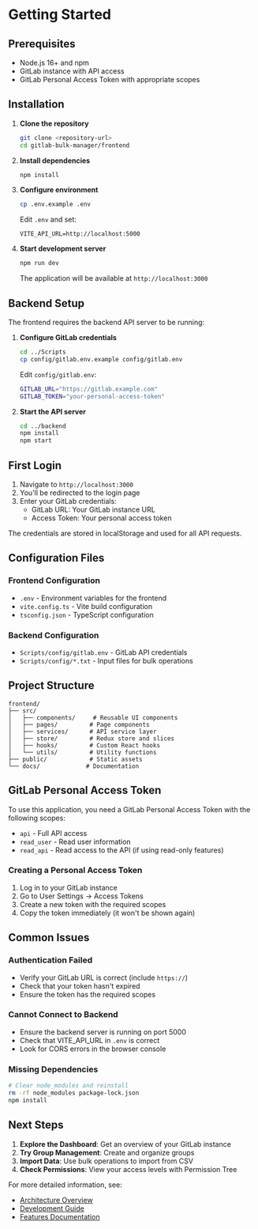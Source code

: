 # Getting Started

## Prerequisites

- Node.js 16+ and npm
- GitLab instance with API access
- GitLab Personal Access Token with appropriate scopes

## Installation

1. **Clone the repository**
   ```bash
   git clone <repository-url>
   cd gitlab-bulk-manager/frontend
   ```

2. **Install dependencies**
   ```bash
   npm install
   ```

3. **Configure environment**
   ```bash
   cp .env.example .env
   ```
   
   Edit `.env` and set:
   ```
   VITE_API_URL=http://localhost:5000
   ```

4. **Start development server**
   ```bash
   npm run dev
   ```

   The application will be available at `http://localhost:3000`

## Backend Setup

The frontend requires the backend API server to be running:

1. **Configure GitLab credentials**
   ```bash
   cd ../Scripts
   cp config/gitlab.env.example config/gitlab.env
   ```
   
   Edit `config/gitlab.env`:
   ```bash
   GITLAB_URL="https://gitlab.example.com"
   GITLAB_TOKEN="your-personal-access-token"
   ```

2. **Start the API server**
   ```bash
   cd ../backend
   npm install
   npm start
   ```

## First Login

1. Navigate to `http://localhost:3000`
2. You'll be redirected to the login page
3. Enter your GitLab credentials:
   - GitLab URL: Your GitLab instance URL
   - Access Token: Your personal access token

The credentials are stored in localStorage and used for all API requests.

## Configuration Files

### Frontend Configuration

- `.env` - Environment variables for the frontend
- `vite.config.ts` - Vite build configuration
- `tsconfig.json` - TypeScript configuration

### Backend Configuration

- `Scripts/config/gitlab.env` - GitLab API credentials
- `Scripts/config/*.txt` - Input files for bulk operations

## Project Structure

```
frontend/
├── src/
│   ├── components/     # Reusable UI components
│   ├── pages/         # Page components
│   ├── services/      # API service layer
│   ├── store/         # Redux store and slices
│   ├── hooks/         # Custom React hooks
│   └── utils/         # Utility functions
├── public/            # Static assets
└── docs/             # Documentation
```

## GitLab Personal Access Token

To use this application, you need a GitLab Personal Access Token with the following scopes:

- `api` - Full API access
- `read_user` - Read user information
- `read_api` - Read access to the API (if using read-only features)

### Creating a Personal Access Token

1. Log in to your GitLab instance
2. Go to User Settings → Access Tokens
3. Create a new token with the required scopes
4. Copy the token immediately (it won't be shown again)

## Common Issues

### Authentication Failed
- Verify your GitLab URL is correct (include `https://`)
- Check that your token hasn't expired
- Ensure the token has the required scopes

### Cannot Connect to Backend
- Ensure the backend server is running on port 5000
- Check that VITE_API_URL in `.env` is correct
- Look for CORS errors in the browser console

### Missing Dependencies
```bash
# Clear node_modules and reinstall
rm -rf node_modules package-lock.json
npm install
```

## Next Steps

1. **Explore the Dashboard**: Get an overview of your GitLab instance
2. **Try Group Management**: Create and organize groups
3. **Import Data**: Use bulk operations to import from CSV
4. **Check Permissions**: View your access levels with Permission Tree

For more detailed information, see:
- [Architecture Overview](./architecture.md)
- [Development Guide](./development.md)
- [Features Documentation](./features.md)